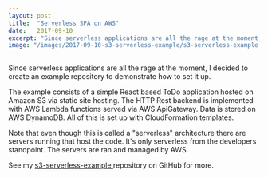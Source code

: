 ```yaml
---
layout: post
title:  "Serverless SPA on AWS"
date:   2017-09-10
excerpt: "Since serverless applications are all the rage at the moment, I decided to create an example repository to demonstrate how to set it up."
image: "/images/2017-09-10-s3-serverless-example/s3-serverless-example.png"
---
```


Since serverless applications are all the rage at the moment, I decided to create an example repository to demonstrate how to set it up.

The example consists of a simple React based ToDo application hosted on Amazon S3 via static site hosting. The HTTP Rest backend is implemented with AWS Lambda functions served via AWS ApiGateway. Data is stored on AWS DynamoDB. All of this is set up with CloudFormation templates.

Note that even though this is called a "serverless" architecture there are servers running that host the code. It's only serverless from the developers standpoint. The servers are ran and managed by AWS.

See my [s3-serverless-example <i class="icon fa-github"></i>](https://github.com/Hallian/s3-serverless-example) repository on GitHub for more.
